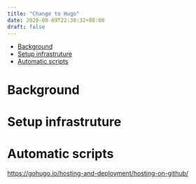 ```yaml
---
title: "Change to Hugo"
date: 2020-08-09T22:30:32+08:00
draft: false
---
```


- [Background](#background)
- [Setup infrastruture](#setup-infrastruture)
- [Automatic scripts](#automatic-scripts)

# Background
# Setup infrastruture
# Automatic scripts
https://gohugo.io/hosting-and-deployment/hosting-on-github/
